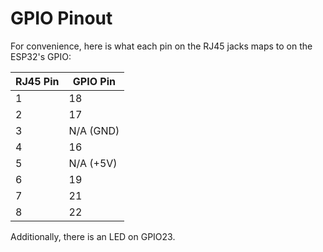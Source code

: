 # GPIO Pinout

For convenience, here is what each pin on the RJ45 jacks maps to on the ESP32's GPIO:

| RJ45 Pin | GPIO Pin  |
|----------|-----------|
| 1        | 18        |
| 2        | 17        |
| 3        | N/A (GND) |
| 4        | 16        |
| 5        | N/A (+5V) |
| 6        | 19        |
| 7        | 21        |
| 8        | 22        |

Additionally, there is an LED on GPIO23.